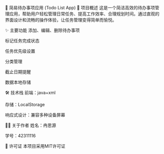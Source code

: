 📝 简易待办事项应用 (Todo List App)
📌 项目概述
这是一个简洁高效的待办事项管理应用，帮助用户轻松管理日常任务、提高工作效率、合理规划时间。通过直观的界面设计和流畅的操作体验，让任务管理变得简单而愉悦。

✨ 主要功能
添加、编辑、删除待办事项

标记任务完成状态

任务优先级设置

分类管理

截止日期提醒

数据本地存储

🛠️ 技术栈
前端：java+xml 

存储：LocalStorage

响应式设计：兼容多种设备屏幕


👨‍💻 关于作者
姓名：冉思源

学号：42311116

📄 许可证
本项目采用MIT许可证

